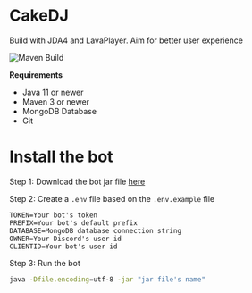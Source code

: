 # CakeDJ

Build with JDA4 and LavaPlayer. Aim for better user experience

![Maven Build](https://github.com/JustAPieOP/CakeDJ/workflows/Java%20CI%20with%20Maven/badge.svg)

**Requirements**
- Java 11 or newer
- Maven 3 or newer
- MongoDB Database
- Git

# Install the bot

Step 1: Download the bot jar file [here](https://github.com/JustAPieOP/CakeDJ/releases/latest)

Step 2: Create a `.env` file based on the `.env.example` file

```
TOKEN=Your bot's token
PREFIX=Your bot's default prefix
DATABASE=MongoDB database connection string
OWNER=Your Discord's user id
CLIENTID=Your bot's user id
```

Step 3: Run the bot

```bash
java -Dfile.encoding=utf-8 -jar "jar file's name"
```
